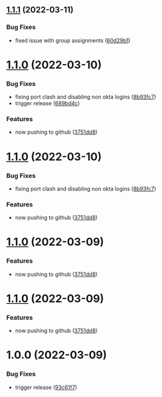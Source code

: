 ## [1.1.1](http://bitbucket.org/adaptavistlabs/module-helm-grafana/compare/v1.1.0...v1.1.1) (2022-03-11)


### Bug Fixes

* fixed issue with group assignments ([60d29b1](http://bitbucket.org/adaptavistlabs/module-helm-grafana/commits/60d29b1a213e5c7933144083f1291294a57ebeb4))

# [1.1.0](http://bitbucket.org/adaptavistlabs/module-helm-grafana/compare/v1.0.0...v1.1.0) (2022-03-10)


### Bug Fixes

* fixing port clash and disabling non okta logins ([8b93fc7](http://bitbucket.org/adaptavistlabs/module-helm-grafana/commits/8b93fc7251683138362391bc294b393e5ea5c56e))
* trigger release ([689bd4c](http://bitbucket.org/adaptavistlabs/module-helm-grafana/commits/689bd4c2abb07531feb8e8a7647c5f705b692f8e))


### Features

* now pushing to github ([3751dd8](http://bitbucket.org/adaptavistlabs/module-helm-grafana/commits/3751dd819e9d29b692623b1721b43f08942e0c9d))

# [1.1.0](http://bitbucket.org/adaptavistlabs/module-helm-grafana/compare/v1.0.0...v1.1.0) (2022-03-10)


### Bug Fixes

* fixing port clash and disabling non okta logins ([8b93fc7](http://bitbucket.org/adaptavistlabs/module-helm-grafana/commits/8b93fc7251683138362391bc294b393e5ea5c56e))


### Features

* now pushing to github ([3751dd8](http://bitbucket.org/adaptavistlabs/module-helm-grafana/commits/3751dd819e9d29b692623b1721b43f08942e0c9d))

# [1.1.0](http://bitbucket.org/adaptavistlabs/module-helm-grafana/compare/v1.0.0...v1.1.0) (2022-03-09)


### Features

* now pushing to github ([3751dd8](http://bitbucket.org/adaptavistlabs/module-helm-grafana/commits/3751dd819e9d29b692623b1721b43f08942e0c9d))

# [1.1.0](http://bitbucket.org/adaptavistlabs/module-helm-grafana/compare/v1.0.0...v1.1.0) (2022-03-09)


### Features

* now pushing to github ([3751dd8](http://bitbucket.org/adaptavistlabs/module-helm-grafana/commits/3751dd819e9d29b692623b1721b43f08942e0c9d))

# 1.0.0 (2022-03-09)


### Bug Fixes

* trigger release ([93c61f7](http://bitbucket.org/adaptavistlabs/module-helm-grafana/commits/93c61f71cdadb463502578afbf8c07a265516596))
